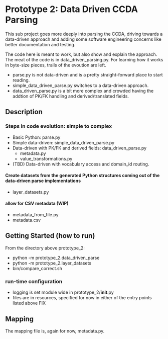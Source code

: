 # Prototype 2: Data Driven CCDA Parsing
This sub project goes more deeply into parsing the CCDA, driving towards a data-driven approach and adding some software engineering concerns like better documentation and testing.

The code here is meant to work, but also show and explain the approach. The meat of the code is in data_driven_parsing.py. For learning how it works in byte-size pieces, trails of the evoution are left. 
 - parse.py is not data-driven and is a pretty straight-forward place to start reading.
 - simple_data_driven_parse.py switches to a data-driven approach.
 - data_driven_parse.py is a bit more complex and crowded having the addtion of PK/FK handling and derived/translated fields.

## Description
### Steps in code evolution: simple to complex
- Basic Python: parse.py
- Simple data-driven: simple_data_driven_parse.py
- Data-driven with PK/FK and derived fields: data_driven_parse.py
  - metadata.py
  - value_transformations.py
- (TBD) Data-driven with vocabulary access and domain_id routing.

#### Create datasets from the generated Python structures coming out of the data-driven parse implementations
  - layer_datasets.py

#### allow for CSV metadata (WIP)
 - metadata_from_file.py
 - metadata.csv


## Getting Started (how to run)
From the directory above prototype_2:
- python -m prototype_2.data_driven_parse
- python -m prototype_2.layer_datasets
- bin/compare_correct.sh


### run-time configuration
- logging is set module wide in prototype_2/__init__.py
- files are in resources, specified for now in either of the entry points listed above FIX


## Mapping
The mapping file is, again for now, metadata.py.
